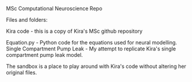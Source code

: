 MSc Computational Neuroscience Repo

Files and folders:

Kira code - this is a copy of Kira's MSc github repository

Equation.py - Python code for the equations used for neural modelling.
Single Compartment Pump Leak - My attempt to replicate Kira's single compartment pump leak model. 

The sandbox is a place to play around with Kira's code without altering her original files.
